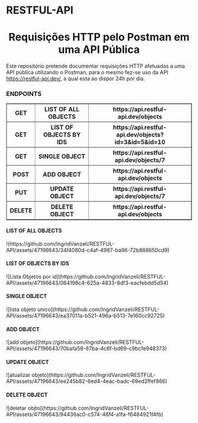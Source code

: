 # RESTFUL-API
<h1 align="center"> Requisições HTTP pelo Postman em uma API Pública </h1>

Este repositório pretende documentar requisições HTTP afetuadas a uma API pública utilizando o Postman, para o mesmo fez-se uso da API https://restful-api.dev/, a qual esta ao dispor 24h por dia.

<h3>ENDPOINTS</h4>
<table border="1">
    <tr>
        <th>GET</th>
        <th>LIST OF ALL OBJECTS</th>
        <th>https://api.restful-api.dev/objects</th>
    </tr>
    <tr>
        <th>GET</th>
        <th>LIST OF OBJECTS BY IDS</th>
        <th>https://api.restful-api.dev/objects?id=3&id=5&id=10</th>
    </tr><tr>
        <th>GET</th>
        <th>SINGLE OBJECT</th>
        <th>https://api.restful-api.dev/objects/7</th>
    </tr><tr>
        <th>POST</th>
        <th>ADD OBJECT</th>
        <th>https://api.restful-api.dev/objects</th>
    </tr><tr>
        <th>PUT</th>
        <th>UPDATE OBJECT</th>
        <th>https://api.restful-api.dev/objects/7</th>
    </tr><tr>
        <th>DELETE</th>
        <th>DELETE OBJECT</th>
        <th>https://api.restful-api.dev/objects</th>
    </tr>
</table>


<h4>LIST OF ALL OBJECTS</h4>
!(https://github.com/IngridVanzeli/RESTFUL-API/assets/47196643/34f4080d-c4af-4987-ba96-72b888650cd9)

<h4>LIST OF OBJECTS BY IDS</h4>
![Lista Objetos por id](https://github.com/IngridVanzeli/RESTFUL-API/assets/47196643/064198c4-625a-4833-8df3-eacfebdd5d54)

<h4>SINGLE OBJECT</h4>
![lista objeto unico](https://github.com/IngridVanzeli/RESTFUL-API/assets/47196643/ea37011a-b521-496a-b513-7e160cc92725)

<h4>ADD OBJECT</h4>
![add objeto](https://github.com/IngridVanzeli/RESTFUL-API/assets/47196643/70bafa58-87ba-4c6f-bd69-c9bcfe948373)

<h4>UPDATE OBJECT</h4>
![atualizar objeto](https://github.com/IngridVanzeli/RESTFUL-API/assets/47196643/ee245b82-6ed4-4eac-badc-69ed2ffef866)

<h4>DELETE OBJECT</h4>
![deletar objto](https://github.com/IngridVanzeli/RESTFUL-API/assets/47196643/94436ac0-c574-46f4-a1fa-f6484921f4fb)
